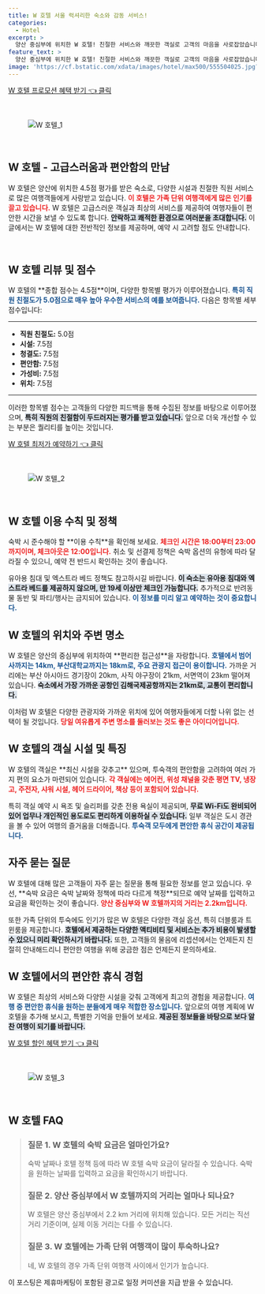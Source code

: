 ```yaml
---
title: W 호텔 서울 럭셔리한 숙소와 감동 서비스!
categories:
  - Hotel
excerpt: >
  양산 중심부에 위치한 W 호텔! 친절한 서비스와 깨끗한 객실로 고객의 마음을 사로잡았습니다. 다양한 시설과 편리한 위치까지 완벽한 휴식을 원하신다면 이곳을 놓치지 마세요!
feature_text: >
  양산 중심부에 위치한 W 호텔! 친절한 서비스와 깨끗한 객실로 고객의 마음을 사로잡았습니다. 다양한 시설과 편리한 위치까지 완벽한 휴식을 원하신다면 이곳을 놓치지 마세요!
image: 'https://cf.bstatic.com/xdata/images/hotel/max500/555504025.jpg?k=d7c2bb45ebada0f389cc93ce3efe58a545f44215c0b495a0fdb3b63a49272704&o=&hp=1'
---
```


<p><a class="modoo-button" href="https://tinyurl.com/2cal8jeg" rel="nofollow noopener">W 호텔 프로모션 혜택 받기 👈 클릭</a></p><br/>
<figure class="image"><img alt="W 호텔_1" src="https://cf.bstatic.com/xdata/images/hotel/max1024x768/554673001.jpg?k=ce07b518948c600b41190f1505a5457c651bc2c332dd435c57b5f08b051e6b9f&amp;o=&amp;hp=1"/></figure><br/>

<h2 data-ke-size="size26" id="W호텔소개">W 호텔 - 고급스러움과 편안함의 만남</h2>
<p data-ke-size="size16">W 호텔은 양산에 위치한 4.5점 평가를 받은 숙소로, 다양한 시설과 친절한 직원 서비스로 많은 여행객들에게 사랑받고 있습니다. <b><span style="color: #ee2323;">이 호텔은 가족 단위 여행객에게 많은 인기를 끌고 있습니다.</span></b> W 호텔은 고급스러운 객실과 최상의 서비스를 제공하여 여행자들이 편안한 시간을 보낼 수 있도록 합니다. <b><span style="background-color: #21538527;">안락하고 쾌적한 환경으로 여러분을 초대합니다.</span></b> 이 글에서는 W 호텔에 대한 전반적인 정보를 제공하며, 예약 시 고려할 점도 안내합니다.</p>
<p data-ke-size="size16"> </p>
<h2 data-ke-size="size23" id="W호텔리뷰">W 호텔 리뷰 및 점수</h2>
<p data-ke-size="size16">W 호텔의 **종합 점수는 4.5점**이며, 다양한 항목별 평가가 이루어졌습니다. <b><span style="color: #1a5490;">특히 직원 친절도가 5.0점으로 매우 높아 우수한 서비스의 예를 보여줍니다.</span></b> 다음은 항목별 세부 점수입니다:</p>
<hr contenteditable="false" data-ke-style="style5" data-ke-type="horizontalRule"/>
<ul data-ke-list-type="disc" style="list-style-type: disc;">
<li><b>직원 친절도:</b> 5.0점</li>
<li><b>시설:</b> 7.5점</li>
<li><b>청결도:</b> 7.5점</li>
<li><b>편안함:</b> 7.5점</li>
<li><b>가성비:</b> 7.5점</li>
<li><b>위치:</b> 7.5점</li>
</ul>
<hr contenteditable="false" data-ke-style="style5" data-ke-type="horizontalRule"/>
<p data-ke-size="size16">이러한 항목별 점수는 고객들의 다양한 피드백을 통해 수집된 정보를 바탕으로 이루어졌으며, <b><span style="background-color: #21538527;">특히 직원의 친절함이 두드러지는 평가를 받고 있습니다.</span></b> 앞으로 더욱 개선할 수 있는 부분은 퀄리티를 높이는 것입니다.</p>
<p><a class="modoo-button" href="https://tinyurl.com/2cal8jeg" rel="nofollow noopener">W 호텔 최저가 예약하기 👈 클릭</a></p><br/>
<figure class="image"><img alt="W 호텔_2" src="https://cf.bstatic.com/xdata/images/hotel/max500/555504025.jpg?k=d7c2bb45ebada0f389cc93ce3efe58a545f44215c0b495a0fdb3b63a49272704&amp;o=&amp;hp=1"/></figure><br/>
<h2 data-ke-size="size23" id="W이용수칙">W 호텔 이용 수칙 및 정책</h2>
<p data-ke-size="size16">숙박 시 준수해야 할 **이용 수칙**을 확인해 보세요. <b><span style="color: #ee2323;">체크인 시간은 18:00부터 23:00까지이며, 체크아웃은 12:00입니다.</span></b> 취소 및 선결제 정책은 숙박 옵션의 유형에 따라 달라질 수 있으니, 예약 전 반드시 확인하는 것이 좋습니다.</p>
<p data-ke-size="size16">유아용 침대 및 엑스트라 베드 정책도 참고하시길 바랍니다. <b><span style="background-color: #21538527;">이 숙소는 유아용 침대와 엑스트라 베드를 제공하지 않으며, 만 19세 이상만 체크인 가능합니다.</span></b> 추가적으로 반려동물 동반 및 파티/행사는 금지되어 있습니다. <b><span style="color: #1a5490;">이 정보를 미리 알고 예약하는 것이 중요합니다.</span></b></p>
<h2 data-ke-size="size23" id="W위치정보">W 호텔의 위치와 주변 명소</h2>
<p data-ke-size="size16">W 호텔은 양산의 중심부에 위치하여 **편리한 접근성**을 자랑합니다. <b><span style="color: #1a5490;">호텔에서 범어사까지는 14km, 부산대학교까지는 18km로, 주요 관광지 접근이 용이합니다.</span></b> 가까운 거리에는 부산 아시아드 경기장이 20km, 사직 야구장이 21km, 서면역이 23km 떨어져 있습니다. <b><span style="background-color: #21538527;">숙소에서 가장 가까운 공항인 김해국제공항까지는 21km로, 교통이 편리합니다.</span></b></p>
<p data-ke-size="size16">이처럼 W 호텔은 다양한 관광지와 가까운 위치에 있어 여행자들에게 더할 나위 없는 선택이 될 것입니다. <b><span style="color: #ee2323;">당일 여유롭게 주변 명소를 둘러보는 것도 좋은 아이디어입니다.</span></b></p>
<h2 data-ke-size="size23" id="W객실시설">W 호텔의 객실 시설 및 특징</h2>
<p data-ke-size="size16">W 호텔의 객실은 **최신 시설을 갖추고** 있으며, 투숙객의 편안함을 고려하여 여러 가지 편의 요소가 마련되어 있습니다. <b><span style="color: #ee2323;">각 객실에는 에어컨, 위성 채널을 갖춘 평면 TV, 냉장고, 주전자, 샤워 시설, 헤어 드라이어, 책상 등이 포함되어 있습니다.</span></b></p>
<p data-ke-size="size16">특히 객실 예약 시 욕조 및 슬리퍼를 갖춘 전용 욕실이 제공되며, <b><span style="background-color: #21538527;">무료 Wi-Fi도 완비되어 있어 업무나 개인적인 용도로도 편리하게 이용하실 수 있습니다.</span></b> 일부 객실은 도시 경관을 볼 수 있어 여행의 즐거움을 더해줍니다. <b><span style="color: #1a5490;">투숙객 모두에게 편안한 휴식 공간이 제공됩니다.</span></b></p>
<h2 data-ke-size="size23" id="W자주묻는질문">자주 묻는 질문</h2>
<p data-ke-size="size16">W 호텔에 대해 많은 고객들이 자주 묻는 질문을 통해 필요한 정보를 얻고 있습니다. 우선, **숙박 요금은 숙박 날짜와 정책에 따라 다르게 책정**되므로 예약 날짜를 입력하고 요금을 확인하는 것이 좋습니다. <b><span style="color: #ee2323;">양산 중심부와 W 호텔까지의 거리는 2.2km입니다.</span></b></p>
<p data-ke-size="size16">또한 가족 단위의 투숙에도 인기가 많은 W 호텔은 다양한 객실 옵션, 특히 더블룸과 트윈룸을 제공합니다. <b><span style="background-color: #21538527;">호텔에서 제공하는 다양한 액티비티 및 서비스는 추가 비용이 발생할 수 있으니 미리 확인하시기 바랍니다.</span></b> 또한, 고객들의 물음에 리셉션에서는 언제든지 친절히 안내해드리니 편안한 여행을 위해 궁금한 점은 언제든지 문의하세요.</p>
<h2 data-ke-size="size26" id="W마무리">W 호텔에서의 편안한 휴식 경험</h2>
<p data-ke-size="size16">W 호텔은 최상의 서비스와 다양한 시설을 갖춰 고객에게 최고의 경험을 제공합니다. <b><span style="color: #1a5490;">여행 중 편안한 휴식을 원하는 분들에게 매우 적합한 장소입니다.</span></b> 앞으로의 여행 계획에 W 호텔을 추가해 보시고, 특별한 기억을 만들어 보세요. <b><span style="background-color: #21538527;">제공된 정보들을 바탕으로 보다 알찬 여행이 되기를 바랍니다.</span></b></p>

<p><a class="modoo-button" href="https://tinyurl.com/2cal8jeg" rel="nofollow noopener">W 호텔 할인 혜택 받기 👈 클릭</a></p><br>

<figure class="image"><img src="https://cf.bstatic.com/xdata/images/hotel/max500/554672948.jpg?k=d7f34e94664a071e20b85a5fb2bd5ca5ed7ba7d4c3e3d2931dd616f4033ed6e5&o=&hp=1" alt="W 호텔_3"></figure><br>
<h2 id="W 호텔_FAQ">W 호텔 FAQ</h2>
<div itemscope="" itemtype="https://schema.org/FAQPage"> 
<blockquote> 
<div itemscope="" itemprop="mainEntity" itemtype="https://schema.org/Question"> 
<h3 id="질문_1" itemprop="name">질문 1. W 호텔의 숙박 요금은 얼마인가요?</h3> 
<div itemscope="" itemprop="acceptedAnswer" itemtype="https://schema.org/Answer"> 
<span itemprop="text"> 
<p>숙박 날짜나 호텔 정책 등에 따라 W 호텔 숙박 요금이 달라질 수 있습니다. 숙박을 원하는 날짜를 입력하고 요금을 확인하시기 바랍니다.</p> 
</span> 
</div> 
</div> 

<div itemscope="" itemprop="mainEntity" itemtype="https://schema.org/Question"> 
<h3 id="질문_2" itemprop="name">질문 2. 양산 중심부에서 W 호텔까지의 거리는 얼마나 되나요?</h3> 
<div itemscope="" itemprop="acceptedAnswer" itemtype="https://schema.org/Answer"> 
<span itemprop="text"> 
<p>W 호텔은 양산 중심부에서 2.2 km 거리에 위치해 있습니다. 모든 거리는 직선 거리 기준이며, 실제 이동 거리는 다를 수 있습니다.</p> 
</span> 
</div> 
</div> 

<div itemscope="" itemprop="mainEntity" itemtype="https://schema.org/Question"> 
<h3 id="질문_3" itemprop="name">질문 3. W 호텔에는 가족 단위 여행객이 많이 투숙하나요?</h3> 
<div itemscope="" itemprop="acceptedAnswer" itemtype="https://schema.org/Answer"> 
<span itemprop="text"> 
<p>네, W 호텔의 경우 가족 단위 여행객 사이에서 인기가 높습니다.</p> 
</span> 
</div> 
</div> 
</blockquote> 
</div><p>이 포스팅은 제휴마케팅이 포함된 광고로 일정 커미션을 지급 받을 수 있습니다.</p>

